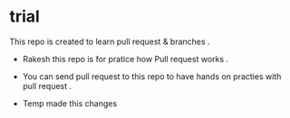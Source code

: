 # trial
This repo is created to learn pull request &amp; branches .
- Rakesh this repo is for pratice how Pull request works .
- You can send pull request to this repo to have hands on practies with pull request .

- Temp made this changes


